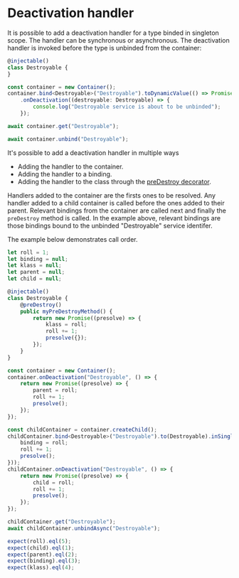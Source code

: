 # Deactivation handler

It is possible to add a deactivation handler for a type binded in singleton scope.  The handler can be synchronous or asynchronous. The deactivation handler is invoked before the type is unbinded from the container:

```ts
@injectable()
class Destroyable {
}

const container = new Container();
container.bind<Destroyable>("Destroyable").toDynamicValue(() => Promise.resolve(new Destroyable())).inSingletonScope()
    .onDeactivation((destroyable: Destroyable) => {
        console.log("Destroyable service is about to be unbinded");
    });

await container.get("Destroyable");

await container.unbind("Destroyable");
```

It's possible to add a deactivation handler in multiple ways

- Adding the handler to the container.
- Adding the handler to a binding.
- Adding the handler to the class through the [preDestroy decorator](./pre_destroy.md).

Handlers added to the container are the firsts ones to be resolved. Any handler added to a child container is called before the ones added to their parent. Relevant bindings from the container are called next and finally the `preDestroy` method is called. In the example above, relevant bindings are those bindings bound to the unbinded "Destroyable" service identifer.

The example below demonstrates call order.

```ts
let roll = 1;
let binding = null;
let klass = null;
let parent = null;
let child = null;

@injectable()
class Destroyable {
    @preDestroy()
    public myPreDestroyMethod() {
        return new Promise((presolve) => {
            klass = roll;
            roll += 1;
            presolve({});
        });
    }
}

const container = new Container();
container.onDeactivation("Destroyable", () => {
    return new Promise((presolve) => {
        parent = roll;
        roll += 1;
        presolve();
    });
});

const childContainer = container.createChild();
childContainer.bind<Destroyable>("Destroyable").to(Destroyable).inSingletonScope().onDeactivation(() => new Promise((presolve) => {
    binding = roll;
    roll += 1;
    presolve();
}));
childContainer.onDeactivation("Destroyable", () => {
    return new Promise((presolve) => {
        child = roll;
        roll += 1;
        presolve();
    });
});

childContainer.get("Destroyable");
await childContainer.unbindAsync("Destroyable");

expect(roll).eql(5);
expect(child).eql(1);
expect(parent).eql(2);
expect(binding).eql(3);
expect(klass).eql(4);
```

